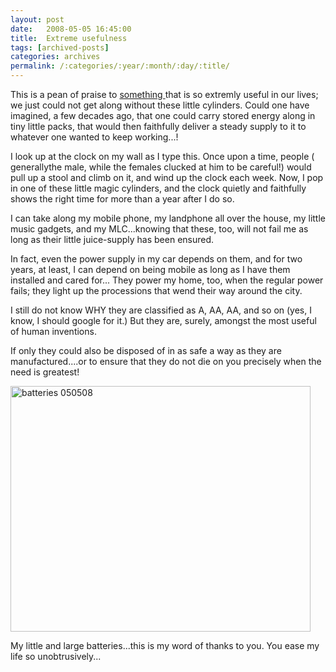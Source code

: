 ```yaml
---
layout: post
date:	2008-05-05 16:45:00
title:  Extreme usefulness
tags: [archived-posts]
categories: archives
permalink: /:categories/:year/:month/:day/:title/
---
```

This is a pean of praise to <a href="http://en.wikipedia.org/wiki/Battery_(electricity)"> something </a> that is so extremly useful in our lives; we just could not get along without these little cylinders. Could one have imagined, a few decades ago, that one could carry stored energy along in tiny little packs, that would then faithfully deliver a steady supply to it to whatever one wanted to keep working...!

I look up at the clock on my wall as I type this. Once upon a time, people ( generallythe male, while the females clucked at him to be careful!) would pull up a stool and climb on it, and wind up the clock each week. Now, I pop in one of these little magic cylinders, and the clock quietly and faithfully shows the right time for more than a year after I do so.

I can take along my mobile phone, my landphone all over the house, my little music gadgets, and my MLC...knowing that these, too, will not fail me as long as their little juice-supply has been ensured.

In fact, even the power supply in my car depends on them, and for two years, at least, I can depend on being mobile as long as I have them installed and cared for... They power my home, too, when the regular power fails; they light up the processions that wend their way around the city.

I still do not know WHY they are classified as A, AA, AA, and so on (yes, I know, I should google for it.) But they are, surely, amongst the most useful of human inventions.

If only they could also be disposed of in as safe a way as they are manufactured....or to ensure that they do not die on you precisely when the need is greatest!




<a href="http://www.flickr.com/photos/25426237@N03/2467700928/" title="batteries 050508 by mrepctres, on Flickr"><img src="http://farm4.static.flickr.com/3279/2467700928_87a6120402_o.jpg" width="480" height="393" alt="batteries 050508" /></a>



My little and large batteries...this is my word of thanks to you. You ease my life so unobtrusively...
